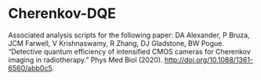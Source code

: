 # Cherenkov-DQE
Associated analysis scripts for the following paper: DA Alexander, P Bruza, JCM Farwell, V Krishnaswamy, R Zhang, DJ Gladstone, BW Pogue. “Detective quantum efficiency of intensified CMOS cameras for Cherenkov imaging in radiotherapy.” Phys Med Biol (2020). http://doi.org/10.1088/1361-6560/abb0c5.
